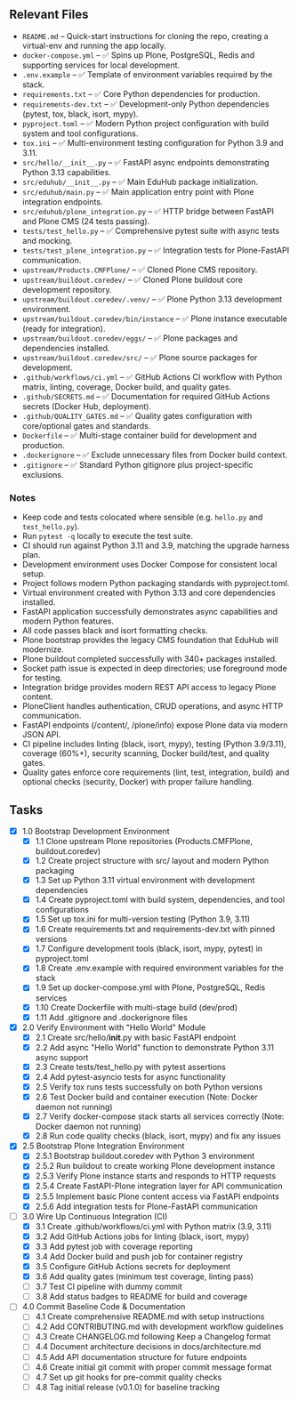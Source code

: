 ## Relevant Files

- `README.md` – Quick-start instructions for cloning the repo, creating a virtual-env and running the app locally.
- `docker-compose.yml` – ✅ Spins up Plone, PostgreSQL, Redis and supporting services for local development.
- `.env.example` – ✅ Template of environment variables required by the stack.
- `requirements.txt` – ✅ Core Python dependencies for production.
- `requirements-dev.txt` – ✅ Development-only Python dependencies (pytest, tox, black, isort, mypy).
- `pyproject.toml` – ✅ Modern Python project configuration with build system and tool configurations.
- `tox.ini` – ✅ Multi-environment testing configuration for Python 3.9 and 3.11.
- `src/hello/__init__.py` – ✅ FastAPI async endpoints demonstrating Python 3.13 capabilities.
- `src/eduhub/__init__.py` – ✅ Main EduHub package initialization.
- `src/eduhub/main.py` – ✅ Main application entry point with Plone integration endpoints.
- `src/eduhub/plone_integration.py` – ✅ HTTP bridge between FastAPI and Plone CMS (24 tests passing).
- `tests/test_hello.py` – ✅ Comprehensive pytest suite with async tests and mocking.
- `tests/test_plone_integration.py` – ✅ Integration tests for Plone-FastAPI communication.
- `upstream/Products.CMFPlone/` – ✅ Cloned Plone CMS repository.
- `upstream/buildout.coredev/` – ✅ Cloned Plone buildout core development repository.
- `upstream/buildout.coredev/.venv/` – ✅ Plone Python 3.13 development environment.
- `upstream/buildout.coredev/bin/instance` – ✅ Plone instance executable (ready for integration).
- `upstream/buildout.coredev/eggs/` – ✅ Plone packages and dependencies installed.
- `upstream/buildout.coredev/src/` – ✅ Plone source packages for development.
- `.github/workflows/ci.yml` – ✅ GitHub Actions CI workflow with Python matrix, linting, coverage, Docker build, and quality gates.
- `.github/SECRETS.md` – ✅ Documentation for required GitHub Actions secrets (Docker Hub, deployment).
- `.github/QUALITY_GATES.md` – ✅ Quality gates configuration with core/optional gates and standards.
- `Dockerfile` – ✅ Multi-stage container build for development and production.
- `.dockerignore` – ✅ Exclude unnecessary files from Docker build context.
- `.gitignore` – ✅ Standard Python gitignore plus project-specific exclusions.

### Notes

- Keep code and tests colocated where sensible (e.g. `hello.py` and `test_hello.py`).
- Run `pytest -q` locally to execute the test suite.
- CI should run against Python 3.11 and 3.9, matching the upgrade harness plan.
- Development environment uses Docker Compose for consistent local setup.
- Project follows modern Python packaging standards with pyproject.toml.
- Virtual environment created with Python 3.13 and core dependencies installed.
- FastAPI application successfully demonstrates async capabilities and modern Python features.
- All code passes black and isort formatting checks.
- Plone bootstrap provides the legacy CMS foundation that EduHub will modernize.
- Plone buildout completed successfully with 340+ packages installed.
- Socket path issue is expected in deep directories; use foreground mode for testing.
- Integration bridge provides modern REST API access to legacy Plone content.
- PloneClient handles authentication, CRUD operations, and async HTTP communication.
- FastAPI endpoints (/content/, /plone/info) expose Plone data via modern JSON API.
- CI pipeline includes linting (black, isort, mypy), testing (Python 3.9/3.11), coverage (60%+), security scanning, Docker build/test, and quality gates.
- Quality gates enforce core requirements (lint, test, integration, build) and optional checks (security, Docker) with proper failure handling.

## Tasks

- [x] 1.0 Bootstrap Development Environment
  - [x] 1.1 Clone upstream Plone repositories (Products.CMFPlone, buildout.coredev)
  - [x] 1.2 Create project structure with src/ layout and modern Python packaging
  - [x] 1.3 Set up Python 3.11 virtual environment with development dependencies
  - [x] 1.4 Create pyproject.toml with build system, dependencies, and tool configurations
  - [x] 1.5 Set up tox.ini for multi-version testing (Python 3.9, 3.11)
  - [x] 1.6 Create requirements.txt and requirements-dev.txt with pinned versions
  - [x] 1.7 Configure development tools (black, isort, mypy, pytest) in pyproject.toml
  - [x] 1.8 Create .env.example with required environment variables for the stack
  - [x] 1.9 Set up docker-compose.yml with Plone, PostgreSQL, Redis services
  - [x] 1.10 Create Dockerfile with multi-stage build (dev/prod)
  - [x] 1.11 Add .gitignore and .dockerignore files

- [x] 2.0 Verify Environment with "Hello World" Module
  - [x] 2.1 Create src/hello/__init__.py with basic FastAPI endpoint
  - [x] 2.2 Add async "Hello World" function to demonstrate Python 3.11 async support
  - [x] 2.3 Create tests/test_hello.py with pytest assertions
  - [x] 2.4 Add pytest-asyncio tests for async functionality
  - [x] 2.5 Verify tox runs tests successfully on both Python versions
  - [x] 2.6 Test Docker build and container execution (Note: Docker daemon not running)
  - [x] 2.7 Verify docker-compose stack starts all services correctly (Note: Docker daemon not running)
  - [x] 2.8 Run code quality checks (black, isort, mypy) and fix any issues

- [x] 2.5 Bootstrap Plone Integration Environment
  - [x] 2.5.1 Bootstrap buildout.coredev with Python 3 environment
  - [x] 2.5.2 Run buildout to create working Plone development instance
  - [x] 2.5.3 Verify Plone instance starts and responds to HTTP requests
  - [x] 2.5.4 Create FastAPI-Plone integration layer for API communication
  - [x] 2.5.5 Implement basic Plone content access via FastAPI endpoints
  - [x] 2.5.6 Add integration tests for Plone-FastAPI communication

- [ ] 3.0 Wire Up Continuous Integration (CI)
  - [x] 3.1 Create .github/workflows/ci.yml with Python matrix (3.9, 3.11)
  - [x] 3.2 Add GitHub Actions jobs for linting (black, isort, mypy)
  - [x] 3.3 Add pytest job with coverage reporting
  - [x] 3.4 Add Docker build and push job for container registry
  - [x] 3.5 Configure GitHub Actions secrets for deployment
  - [x] 3.6 Add quality gates (minimum test coverage, linting pass)
  - [ ] 3.7 Test CI pipeline with dummy commit
  - [ ] 3.8 Add status badges to README for build and coverage

- [ ] 4.0 Commit Baseline Code & Documentation
  - [ ] 4.1 Create comprehensive README.md with setup instructions
  - [ ] 4.2 Add CONTRIBUTING.md with development workflow guidelines
  - [ ] 4.3 Create CHANGELOG.md following Keep a Changelog format
  - [ ] 4.4 Document architecture decisions in docs/architecture.md
  - [ ] 4.5 Add API documentation structure for future endpoints
  - [ ] 4.6 Create initial git commit with proper commit message format
  - [ ] 4.7 Set up git hooks for pre-commit quality checks
  - [ ] 4.8 Tag initial release (v0.1.0) for baseline tracking
